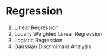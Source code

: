 # Regression
1. Linear Regression
2. Locally Weighted Linear Regression
3. Logistic Regression
4. Gaussian Discrmimant Analysis
